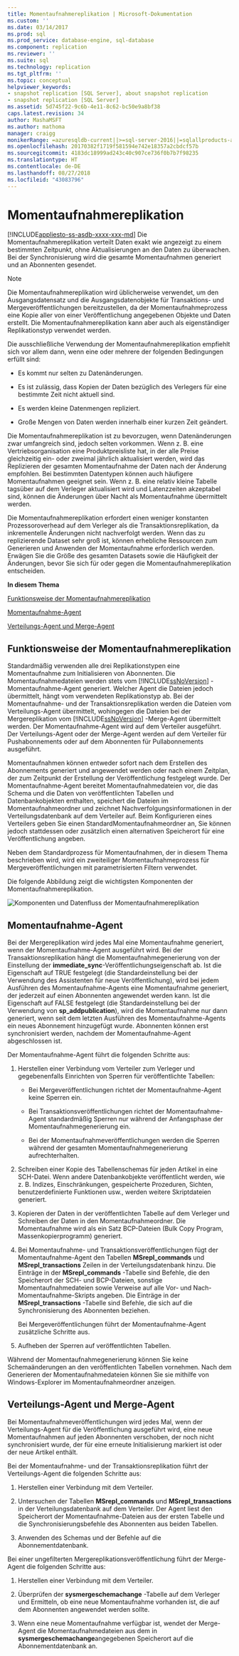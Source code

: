 ```yaml
---
title: Momentaufnahmereplikation | Microsoft-Dokumentation
ms.custom: ''
ms.date: 03/14/2017
ms.prod: sql
ms.prod_service: database-engine, sql-database
ms.component: replication
ms.reviewer: ''
ms.suite: sql
ms.technology: replication
ms.tgt_pltfrm: ''
ms.topic: conceptual
helpviewer_keywords:
- snapshot replication [SQL Server], about snapshot replication
- snapshot replication [SQL Server]
ms.assetid: 5d745f22-9c6b-4e11-8c62-bc50e9a8bf38
caps.latest.revision: 34
author: MashaMSFT
ms.author: mathoma
manager: craigg
monikerRange: =azuresqldb-current||>=sql-server-2016||=sqlallproducts-allversions||>=sql-server-linux-2017||=azuresqldb-mi-current
ms.openlocfilehash: 20170382f1719f581594e742e18357a2cbdcf57b
ms.sourcegitcommit: 4183dc18999ad243c40c907ce736f0b7b7f98235
ms.translationtype: HT
ms.contentlocale: de-DE
ms.lasthandoff: 08/27/2018
ms.locfileid: "43083796"
---
```

# <a name="snapshot-replication"></a>Momentaufnahmereplikation
[!INCLUDE[appliesto-ss-asdb-xxxx-xxx-md](../../includes/appliesto-ss-asdb-xxxx-xxx-md.md)]
  Die Momentaufnahmereplikation verteilt Daten exakt wie angezeigt zu einem bestimmten Zeitpunkt, ohne Aktualisierungen an den Daten zu überwachen. Bei der Synchronisierung wird die gesamte Momentaufnahmen generiert und an Abonnenten gesendet.  
  
> [!NOTE]  
>  Die Momentaufnahmereplikation wird üblicherweise verwendet, um den Ausgangsdatensatz und die Ausgangsdatenobjekte für Transaktions- und Mergeveröffentlichungen bereitzustellen, da der Momentaufnahmeprozess eine Kopie aller von einer Veröffentlichung angegebenen Objekte und Daten erstellt. Die Momentaufnahmereplikation kann aber auch als eigenständiger Replikationstyp verwendet werden.  
  
 Die ausschließliche Verwendung der Momentaufnahmereplikation empfiehlt sich vor allem dann, wenn eine oder mehrere der folgenden Bedingungen erfüllt sind:  
  
-   Es kommt nur selten zu Datenänderungen.  
  
-   Es ist zulässig, dass Kopien der Daten bezüglich des Verlegers für eine bestimmte Zeit nicht aktuell sind.  
  
-   Es werden kleine Datenmengen repliziert.  
  
-   Große Mengen von Daten werden innerhalb einer kurzen Zeit geändert.  
  
 Die Momentaufnahmereplikation ist zu bevorzugen, wenn Datenänderungen zwar umfangreich sind, jedoch selten vorkommen. Wenn z. B. eine Vertriebsorganisation eine Produktpreisliste hat, in der alle Preise gleichzeitig ein- oder zweimal jährlich aktualisiert werden, wird das Replizieren der gesamten Momentaufnahme der Daten nach der Änderung empfohlen. Bei bestimmten Datentypen können auch häufigere Momentaufnahmen geeignet sein. Wenn z. B. eine relativ kleine Tabelle tagsüber auf dem Verleger aktualisiert wird und Latenzzeiten akzeptabel sind, können die Änderungen über Nacht als Momentaufnahme übermittelt werden.  
  
 Die Momentaufnahmereplikation erfordert einen weniger konstanten Prozessoroverhead auf dem Verleger als die Transaktionsreplikation, da inkrementelle Änderungen nicht nachverfolgt werden. Wenn das zu replizierende Dataset sehr groß ist, können erhebliche Ressourcen zum Generieren und Anwenden der Momentaufnahme erforderlich werden. Erwägen Sie die Größe des gesamten Datasets sowie die Häufigkeit der Änderungen, bevor Sie sich für oder gegen die Momentaufnahmereplikation entscheiden.  
  
 **In diesem Thema**  
  
 [Funktionsweise der Momentaufnahmereplikation](#HowWorks)  
  
 [Momentaufnahme-Agent](#SnapshotAgent)  
  
 [Verteilungs-Agent und Merge-Agent](#DistAgent)  
  
##  <a name="HowWorks"></a> Funktionsweise der Momentaufnahmereplikation  
 Standardmäßig verwenden alle drei Replikationstypen eine Momentaufnahme zum Initialisieren von Abonnenten. Die Momentaufnahmedateien werden stets vom [!INCLUDE[ssNoVersion](../../includes/ssnoversion-md.md)] -Momentaufnahme-Agent generiert. Welcher Agent die Dateien jedoch übermittelt, hängt vom verwendeten Replikationstyp ab. Bei der Momentaufnahme- und der Transaktionsreplikation werden die Dateien vom Verteilungs-Agent übermittelt, wohingegen die Dateien bei der Mergereplikation vom [!INCLUDE[ssNoVersion](../../includes/ssnoversion-md.md)] -Merge-Agent übermittelt werden. Der Momentaufnahme-Agent wird auf dem Verteiler ausgeführt. Der Verteilungs-Agent oder der Merge-Agent werden auf dem Verteiler für Pushabonnements oder auf dem Abonnenten für Pullabonnements ausgeführt.  
  
 Momentaufnahmen können entweder sofort nach dem Erstellen des Abonnements generiert und angewendet werden oder nach einem Zeitplan, der zum Zeitpunkt der Erstellung der Veröffentlichung festgelegt wurde. Der Momentaufnahme-Agent bereitet Momentaufnahmedateien vor, die das Schema und die Daten von veröffentlichten Tabellen und Datenbankobjekten enthalten, speichert die Dateien im Momentaufnahmeordner und zeichnet Nachverfolgungsinformationen in der Verteilungsdatenbank auf dem Verteiler auf. Beim Konfigurieren eines Verteilers geben Sie einen StandardMomentaufnahmeordner an, Sie können jedoch stattdessen oder zusätzlich einen alternativen Speicherort für eine Veröffentlichung angeben.  
  
 Neben dem Standardprozess für Momentaufnahmen, der in diesem Thema beschrieben wird, wird ein zweiteiliger Momentaufnahmeprozess für Mergeveröffentlichungen mit parametrisierten Filtern verwendet.  
  
 Die folgende Abbildung zeigt die wichtigsten Komponenten der Momentaufnahmereplikation.  
  
 ![Komponenten und Datenfluss der Momentaufnahmereplikation](../../relational-databases/replication/media/snapshot.gif "Snapshot replication components and data flow")  
  
##  <a name="SnapshotAgent"></a> Momentaufnahme-Agent  
 Bei der Mergereplikation wird jedes Mal eine Momentaufnahme generiert, wenn der Momentaufnahme-Agent ausgeführt wird. Bei der Transaktionsreplikation hängt die Momentaufnahmegenerierung von der Einstellung der **immediate_sync**-Veröffentlichungseigenschaft ab. Ist die Eigenschaft auf TRUE festgelegt (die Standardeinstellung bei der Verwendung des Assistenten für neue Veröffentlichung), wird bei jedem Ausführen des Momentaufnahme-Agents eine Momentaufnahme generiert, der jederzeit auf einen Abonnenten angewendet werden kann. Ist die Eigenschaft auf FALSE festgelegt (die Standardeinstellung bei der Verwendung von **sp_addpublication**), wird die Momentaufnahme nur dann generiert, wenn seit dem letzten Ausführen des Momentaufnahme-Agents ein neues Abonnement hinzugefügt wurde. Abonnenten können erst synchronisiert werden, nachdem der Momentaufnahme-Agent abgeschlossen ist.  
  
 Der Momentaufnahme-Agent führt die folgenden Schritte aus:  
  
1.  Herstellen einer Verbindung vom Verteiler zum Verleger und gegebenenfalls Einrichten von Sperren für veröffentlichte Tabellen:  
  
    -   Bei Mergeveröffentlichungen richtet der Momentaufnahme-Agent keine Sperren ein.  
  
    -   Bei Transaktionsveröffentlichungen richtet der Momentaufnahme-Agent standardmäßig Sperren nur während der Anfangsphase der Momentaufnahmegenerierung ein.  
  
    -   Bei der Momentaufnahmeveröffentlichungen werden die Sperren während der gesamten Momentaufnahmegenerierung aufrechterhalten.  
  
2.  Schreiben einer Kopie des Tabellenschemas für jeden Artikel in eine SCH-Datei. Wenn andere Datenbankobjekte veröffentlicht werden, wie z. B. Indizes, Einschränkungen, gespeicherte Prozeduren, Sichten, benutzerdefinierte Funktionen usw., werden weitere Skriptdateien generiert.  
  
3.  Kopieren der Daten in der veröffentlichten Tabelle auf dem Verleger und Schreiben der Daten in den Momentaufnahmeordner. Die Momentaufnahme wird als ein Satz BCP-Dateien (Bulk Copy Program, Massenkopierprogramm) generiert.  
  
4.  Bei Momentaufnahme- und Transaktionsveröffentlichungen fügt der Momentaufnahme-Agent den Tabellen **MSrepl_commands** und **MSrepl_transactions** Zeilen in der Verteilungsdatenbank hinzu. Die Einträge in der **MSrepl_commands** -Tabelle sind Befehle, die den Speicherort der SCH- und BCP-Dateien, sonstige Momentaufnahmedateien sowie Verweise auf alle Vor- und Nach-Momentaufnahme-Skripts angeben. Die Einträge in der **MSrepl_transactions** -Tabelle sind Befehle, die sich auf die Synchronisierung des Abonnenten beziehen.  
  
     Bei Mergeveröffentlichungen führt der Momentaufnahme-Agent zusätzliche Schritte aus.  
  
5.  Aufheben der Sperren auf veröffentlichten Tabellen.  
  
 Während der Momentaufnahmegenerierung können Sie keine Schemaänderungen an den veröffentlichten Tabellen vornehmen. Nach dem Generieren der Momentaufnahmedateien können Sie sie mithilfe von Windows-Explorer im Momentaufnahmeordner anzeigen.  
  
##  <a name="DistAgent"></a> Verteilungs-Agent und Merge-Agent  
 Bei Momentaufnahmeveröffentlichungen wird jedes Mal, wenn der Verteilungs-Agent für die Veröffentlichung ausgeführt wird, eine neue Momentaufnahmen auf jeden Abonnenten verschoben, der noch nicht synchronisiert wurde, der für eine erneute Initialisierung markiert ist oder der neue Artikel enthält.  
  
 Bei der Momentaufnahme- und der Transaktionsreplikation führt der Verteilungs-Agent die folgenden Schritte aus:  
  
1.  Herstellen einer Verbindung mit dem Verteiler.  
  
2.  Untersuchen der Tabellen **MSrepl_commands** und **MSrepl_transactions** in der Verteilungsdatenbank auf dem Verteiler. Der Agent liest den Speicherort der Momentaufnahme-Dateien aus der ersten Tabelle und die Synchronisierungsbefehle des Abonnenten aus beiden Tabellen.  
  
3.  Anwenden des Schemas und der Befehle auf die Abonnementdatenbank.  
  
 Bei einer ungefilterten Mergereplikationsveröffentlichung führt der Merge-Agent die folgenden Schritte aus:  
  
1.  Herstellen einer Verbindung mit dem Verteiler.  
  
2.  Überprüfen der **sysmergeschemachange** -Tabelle auf dem Verleger und Ermitteln, ob eine neue Momentaufnahme vorhanden ist, die auf dem Abonnenten angewendet werden sollte.  
  
3.  Wenn eine neue Momentaufnahme verfügbar ist, wendet der Merge-Agent die Momentaufnahmedateien aus dem in **sysmergeschemachange**angegebenen Speicherort auf die Abonnementdatenbank an.  
  
  
